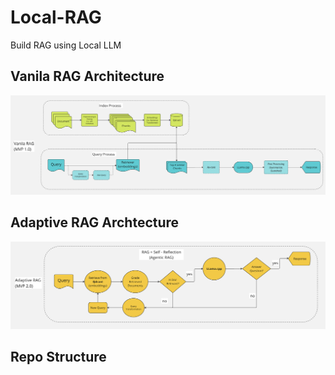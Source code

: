 # Local-RAG

Build RAG using Local LLM

## Vanila RAG Architecture

![image](data/vanilla-rag.png)

## Adaptive RAG Archtecture

![image](data/adaptive-rag.png)

## Repo Structure
